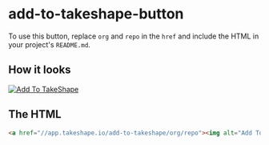 # add-to-takeshape-button

To use this button, replace `org` and `repo` in the `href` and include the HTML in your project's `README.md`.

## How it looks

<a href="//app.takeshape.io/add-to-takeshape/org/repo"><img alt="Add To TakeShape" src="https://github.com/takeshape/add-to-takeshape-button/blob/master/Deploy%20to%20TakeShape.png?raw=true"></a>

## The HTML

```html
<a href="//app.takeshape.io/add-to-takeshape/org/repo"><img alt="Add To TakeShape" src="https://github.com/takeshape/add-to-takeshape-button/blob/master/Deploy%20to%20TakeShape%20Button.png?raw=true" srcset="https://github.com/takeshape/add-to-takeshape-button/blob/master/Deploy%20to%20TakeShape%20Button.png?raw=true 1x, https://github.com/takeshape/add-to-takeshape-button/blob/master/Deploy%20to%20TakeShape%20Button.png%402x?raw=true 2xwidth=152 height=30></a>
```
